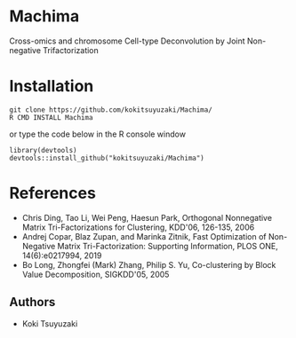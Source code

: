 # Machima
Cross-omics and chromosome Cell-type Deconvolution by Joint Non-negative Trifactorization

Installation
======
~~~~
git clone https://github.com/kokitsuyuzaki/Machima/
R CMD INSTALL Machima
~~~~
or type the code below in the R console window
~~~~
library(devtools)
devtools::install_github("kokitsuyuzaki/Machima")
~~~~

References
======
- Chris Ding, Tao Li, Wei Peng, Haesun Park, Orthogonal Nonnegative Matrix Tri-Factorizations for Clustering, KDD'06, 126-135, 2006
- Andrej Copar, Blaz Zupan, and Marinka Zitnik, Fast Optimization of Non-Negative Matrix Tri-Factorization: Supporting Information, PLOS ONE, 14(6):e0217994, 2019
- Bo Long, Zhongfei (Mark) Zhang, Philip S. Yu, Co-clustering by Block Value Decomposition, SIGKDD'05, 2005

## Authors
- Koki Tsuyuzaki

